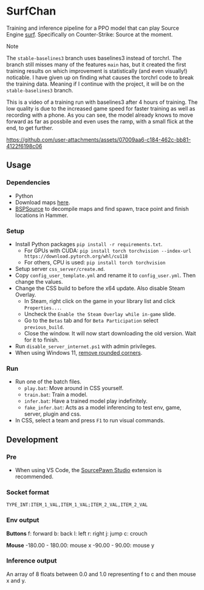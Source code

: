 # SurfChan
Training and inference pipeline for a PPO model that can play Source Engine [surf](https://www.youtube.com/watch?v=3pCyKM2YWrI). Specifically on Counter-Strike: Source at the moment.

> [!NOTE]
> The `stable-baselines3` branch uses baselines3 instead of torchrl. The branch still misses many of the features `main` has, but it created the first training results on which improvement is statistically (and even visually!) noticable. I have given up on finding what causes the torchrl code to break the training data. Meaning if I continue with the project, it will be on the `stable-baselines3` branch.

This is a video of a training run with baselines3 after 4 hours of training. The low quality is due to the increased game speed for faster training as well as recording with a phone. As you can see, the model already knows to move forward as far as possbile and even uses the ramp, with a small flick at the end, to get further.

https://github.com/user-attachments/assets/07009aa6-c184-462c-bb81-4122f6198c06

## Usage
### Dependencies
- Python
- Download maps [here](https://github.com/OuiSURF/Surf_Maps).
- [BSPSource](https://github.com/ata4/bspsrc/releases) to decompile maps and find spawn, trace point and finish locations in Hammer.

### Setup
- Install Python packages `pip install -r requirements.txt`.
    - For GPUs with CUDA: `pip install torch torchvision --index-url https://download.pytorch.org/whl/cu118`
    - For others, CPU is used: `pip install torch torchvision`
- Setup server `css_server/create.md`.
- Copy `config_user_template.yml` and rename it to `config_user.yml`. Then change the values.
- Change the CSS build to before the x64 update. Also disable Steam Overlay.
    - In Steam, right click on the game in your library list and click `Properties...`.
    - Uncheck the `Enable the Steam Overlay while in-game` slide.
    - Go to the `Betas` tab and for `Beta Participation` select `previous_build`.
    - Close the window. It will now start downloading the old version. Wait for it to finish.
- Run `disable_server_internet.ps1` with admin privileges.
- When using Windows 11, [remove rounded corners](https://github.com/valinet/Win11DisableRoundedCorners/releases).

### Run
- Run one of the batch files.
    - `play.bat`: Move around in CSS yourself.
    - `train.bat`: Train a model.
    - `infer.bat`: Have a trained model play indefinitely.
    - `fake_infer.bat`: Acts as a model inferencing to test env, game, server, plugin and css.
- In CSS, select a team and press `F1` to run visual commands.

## Development
### Pre
- When using VS Code, the [SourcePawn Studio](https://marketplace.visualstudio.com/items?itemName=Sarrus.sourcepawn-vscode) extension is recommended.

### Socket format
`TYPE_INT:ITEM_1_VAL,ITEM_1_VAL;ITEM_2_VAL,ITEM_2_VAL`

### Env output
**Buttons**
f: forward
b: back
l: left
r: right
j: jump
c: crouch

**Mouse**
-180.00 - 180.00: mouse x
-90.00 - 90.00: mouse y

### Inference output
An array of 8 floats between 0.0 and 1.0 representing f to c and then mouse x and y.
